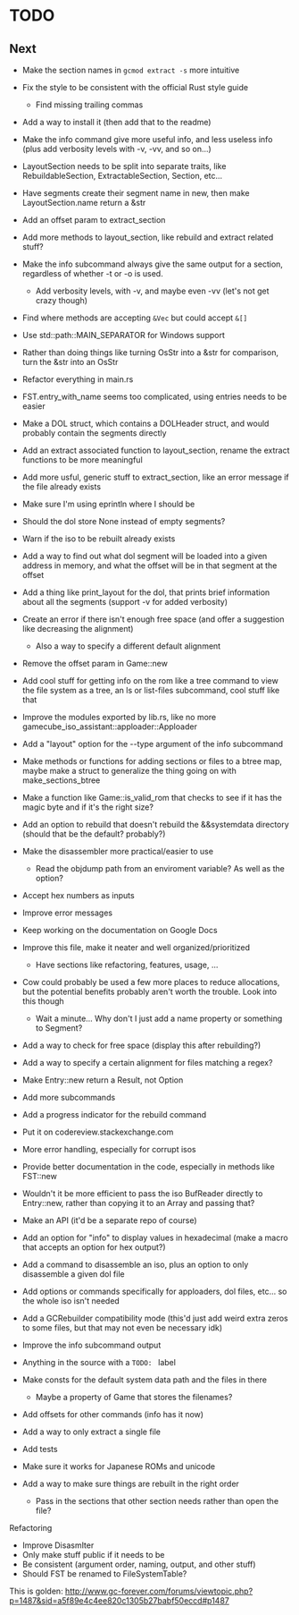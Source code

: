 # TODO

## Next

* Make the section names in `gcmod extract -s` more intuitive
* Fix the style to be consistent with the official Rust style guide
	* Find missing trailing commas
* Add a way to install it (then add that to the readme)
* Make the info command give more useful info, and less useless info (plus add verbosity levels with -v, -vv, and so on...)
* LayoutSection needs to be split into separate traits, like RebuildableSection, ExtractableSection, Section, etc...
* Have segments create their segment name in new, then make LayoutSection.name return a &str
* Add an offset param to extract\_section
* Add more methods to layout\_section, like rebuild and extract related stuff?
* Make the info subcommand always give the same output for a section, regardless of whether -t or -o is used.
	 * Add verbosity levels, with -v, and maybe even -vv (let's not get crazy though)
* Find where methods are accepting `&Vec` but could accept `&[]`
* Use std::path::MAIN\_SEPARATOR for Windows support
* Rather than doing things like turning OsStr into a &str for comparison, turn the &str into an OsStr
* Refactor everything in main.rs
* FST.entry\_with\_name seems too complicated, using entries needs to be easier
* Make a DOL struct, which contains a DOLHeader struct, and would probably contain the segments directly
* Add an extract associated function to layout_section, rename the extract functions to be more meaningful
* Add more usful, generic stuff to extract\_section, like an error message if the file already exists
* Make sure I'm using eprintln where I should be

* Should the dol store None instead of empty segments?
* Warn if the iso to be rebuilt already exists
* Add a way to find out what dol segment will be loaded into a given address in memory, and what the offset will be in that segment at the offset
* Add a thing like print\_layout for the dol, that prints brief information about all the segments (support -v for added verbosity)
* Create an error if there isn't enough free space (and offer a suggestion like decreasing the alignment)
	* Also a way to specify a different default alignment
* Remove the offset param in Game::new
* Add cool stuff for getting info on the rom like a tree command to view the file system as a tree, an ls or list-files subcommand, cool stuff like that
* Improve the modules exported by lib.rs, like no more gamecube\_iso\_assistant::apploader::Apploader
* Add a "layout" option for the --type argument of the info subcommand
* Make methods or functions for adding sections or files to a btree map, maybe make a struct to generalize the thing going on with make\_sections\_btree
* Make a function like Game::is\_valid\_rom that checks to see if it has the magic byte and if it's the right size?
* Add an option to rebuild that doesn't rebuild the &&systemdata directory (should that be the default? probably?)
* Make the disassembler more practical/easier to use
	* Read the objdump path from an enviroment variable? As well as the option?
* Accept hex numbers as inputs
* Improve error messages

* Keep working on the documentation on Google Docs
* Improve this file, make it neater and well organized/prioritized
	* Have sections like refactoring, features, usage, ...
* Cow could probably be used a few more places to reduce allocations, but the potential benefits probably aren't worth the trouble. Look into this though
	* Wait a minute... Why don't I just add a name property or something to Segment?
* Add a way to check for free space (display this after rebuilding?)
* Add a way to specify a certain alignment for files matching a regex?
* Make Entry::new return a Result, not Option
* Add more subcommands
* Add a progress indicator for the rebuild command
* Put it on codereview.stackexchange.com
* More error handling, especially for corrupt isos
* Provide better documentation in the code, especially in methods like FST::new
* Wouldn't it be more efficient to pass the iso BufReader directly to Entry::new, rather than copying it to an Array and passing that?
* Make an API (it'd be a separate repo of course)
* Add an option for "info" to display values in hexadecimal (make a macro that accepts an option for hex output?)
* Add a command to disassemble an iso, plus an option to only disassemble a given dol file
* Add options or commands specifically for apploaders, dol files, etc... so the whole iso isn't needed
* Add a GCRebuilder compatibility mode (this'd just add weird extra zeros to some files, but that may not even be necessary idk)
* Improve the info subcommand output
* Anything in the source with a `TODO: ` label
* Make consts for the default system data path and the files in there
	* Maybe a property of Game that stores the filenames?
* Add offsets for other commands (info has it now)
* Add a way to only extract a single file
* Add tests
* Make sure it works for Japanese ROMs and unicode
* Add a way to make sure things are rebuilt in the right order
	* Pass in the sections that other section needs rather than open the file?

Refactoring
* Improve DisasmIter
* Only make stuff public if it needs to be
* Be consistent (argument order, naming, output, and other stuff)
* Should FST be renamed to FileSystemTable?

This is golden:
http://www.gc-forever.com/forums/viewtopic.php?p=1487&sid=a5f89e4c4ee820c1305b27babf50eccd#p1487

